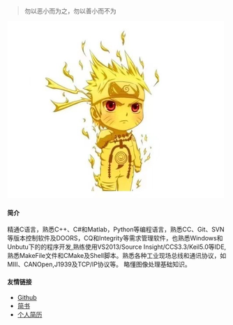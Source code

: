 > 勿以恶小而为之，勿以善小而不为

![](/image/freedom.jpg)
#### **简介**
精通C语言，熟悉C++、C#和Matlab，Python等编程语言，熟悉CC、Git、SVN等版本控制软件及DOORS，CQ和Integrity等需求管理软件，也熟悉Windows和Unbutu下的的程序开发,熟练使用VS2013/Source Insight/CCS3.3/Keil5.0等IDE,熟悉MakeFile文件和CMake及Shell脚本。熟悉各种工业现场总线和通讯协议，如MIII、CANOpen,J1939及TCP/IP协议等。 略懂图像处理基础知识。

#### **友情链接**
- <a href="https://github.com/memory118" target="_blank">Github</a>
- <a href="https://www.jianshu.com/u/64be9a76beac" target="_blank">简书</a>
- <a href="http://memory118.github.io/AlexWu_Resume.html" target="_blank">个人简历</a>